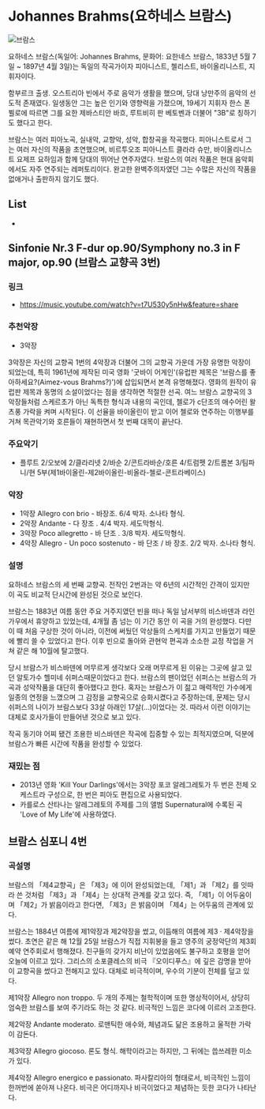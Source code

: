 # Johannes Brahms(요하네스 브람스)

![브람스](https://upload.wikimedia.org/wikipedia/commons/1/15/JohannesBrahms.jpg)

요하네스 브람스(독일어: Johannes Brahms, 문화어: 요한네스 브람스, 1833년 5월 7일 ~ 1897년 4월 3일)는 독일의 작곡가이자 피아니스트, 첼리스트, 바이올리니스트, 지휘자이다.

함부르크 출생. 오스트리아 빈에서 주로 음악가 생활을 했으며, 당대 낭만주의 음악의 선도적 존재였다. 일생동안 그는 높은 인기와 영향력을 가졌으며, 19세기 지휘자 한스 폰 뷜로에 따르면 그를 요한 제바스티안 바흐, 루트비히 판 베토벤과 더불어 "3B"로 칭하기도 했다고 한다.

브람스는 여러 피아노곡, 실내악, 교향악, 성악, 합창곡을 작곡했다. 피아니스트로서 그는 여러 자신의 작품을 초연했으며, 비르투오조 피아니스트 클라라 슈만, 바이올리니스트 요제프 요하임과 함께 당대의 뛰어난 연주자였다. 브람스의 여러 작품은 현대 음악회에서도 자주 연주되는 레퍼토리이다. 완고한 완벽주의자였던 그는 수많은 자신의 작품을 없애거나 출판하지 않기도 했다.

## List

-

## Sinfonie Nr.3 F-dur op.90/Symphony no.3 in F major, op.90 (브람스 교향곡 3번)

### 링크

- https://music.youtube.com/watch?v=t7U530y5nHw&feature=share

### 추천악장

- 3악장

3악장은 자신의 교향곡 1번의 4악장과 더불어 그의 교향곡 가운데 가장 유명한 악장이 되었는데, 특히 1961년에 제작된 미국 영화 '굿바이 어게인'(유럽판 제목은 '브람스를 좋아하세요?(Aimez-vous Brahms?)')에 삽입되면서 본격 유명해졌다. 영화의 원작이 유럽판 제목과 동명의 소설이었다는 점을 생각하면 적절한 선곡. 여느 브람스 교향곡의 3악장들처럼 스케르초가 아닌 독특한 형식과 내용의 곡인데, 첼로가 c단조의 애수어린 왈츠풍 가락을 켜며 시작된다. 이 선율을 바이올린이 받고 이어 첼로와 연주하는 이행부를 거쳐 목관악기와 호른들이 재현하면서 첫 번째 대목이 끝난다.

### 주요악기

- 플루트 2/오보에 2/클라리넷 2/바순 2/콘트라바순/호른 4/트럼펫 2/트롬본 3/팀파니/현 5부(제1바이올린-제2바이올린-비올라-첼로-콘트라베이스)

### 악장

- 1악장 Allegro con brio - 바장조. 6/4 박자. 소나타 형식.
- 2악장 Andante - 다 장조 . 4/4 박자. 세도막형식.
- 3악장 Poco allegretto - 바 단조 . 3/8 박자. 세도막형식.
- 4악장 Allegro - Un poco sostenuto - 바 단조 / 바 장조. 2/2 박자. 소나타 형식.

### 설명

요하네스 브람스의 세 번째 교향곡. 전작인 2번과는 약 6년의 시간적인 간격이 있지만 이 곡도 비교적 단시간에 완성된 것으로 보인다.

브람스는 1883년 여름 동안 주요 거주지였던 빈을 떠나 독일 남서부의 비스바덴과 라인가우에서 휴양하고 있었는데, 4개월 좀 넘는 이 기간 동안 이 곡을 거의 완성했다. 다만 이 때 처음 구상한 것이 아니라, 이전에 써뒀던 악상들의 스케치를 가지고 만들었기 때문에 빨리 쓸 수 있었다고 한다. 이후 빈으로 돌아와 관현악 편곡과 소소한 교정 작업을 거쳐 같은 해 10월에 탈고했다.

당시 브람스가 비스바덴에 머무르게 생각보다 오래 머무르게 된 이유는 그곳에 살고 있던 알토가수 헬미네 쉬퍼스때문이었다고 한다. 브람스의 팬이었던 쉬퍼스는 브람스의 가곡과 성악작품을 대단히 좋아했다고 한다. 혹자는 브람스가 이 젊고 매력적인 가수에게 일종의 연정을 느꼈으며 그 감정을 교향곡으로 승화시켰다고 주장하는데, 문제는 당시 쉬퍼스의 나이가 브람스보다 33살 아래인 17살(…)이었다는 것. 따라서 이런 이야기는 대체로 호사가들이 만들어낸 것으로 보고 있다.

작곡 동기야 어찌 됐건 조용한 비스바덴은 작곡에 집중할 수 있는 최적지였으며, 덕분에 브람스가 빠른 시간에 작품을 완성할 수 있었다.

### 재밌는 점

- 2013년 영화 'Kill Your Darlings'에서는 3악장 포코 알레그레토가 두 번은 전체 오케스트라 구성으로, 한 번은 피아도 편집으로 사용되었다.
- 카를로스 산타나는 알레그레토의 주제를 그의 앨범 Supernatural에 수록된 곡 'Love of My Life'에 사용하였다.

## 브람스 심포니 4번

### 곡설명

브람스의 「제4교향곡」은 「제3」에 이어 완성되었는데, 「제1」과 「제2」를 잇따라 쓴 것처럼 「제3」과 「제4」는 상대적 관계를 갖고 있다. 즉, 「제1」이 어두움이며 「제2」가 밝음이라고 한다면, 「제3」은 밝음이며 「제4」는 어두움의 관계에 있다.

브람스는 1884년 여름에 제1악장과 제2악장을 썼고, 이듬해의 여름에 제3 · 제4악장을 썼다. 초연은 같은 해 12월 25일 브람스가 직접 지휘봉을 들고 영주의 궁정악단의 제3회 예약 연주회로서 행해졌다. 친구들의 갖가지 비난이 있었음에도 불구하고 호평을 얻어 오늘에 이르고 있다. 그리스의 소포클레스의 비극 『오이디푸스』에 깊은 감명을 받아 이 교향곡을 썼다고 전해지고 있다. 대체로 비극적이며, 우수의 기분이 전체를 덮고 있다.

제1악장 Allegro non troppo.
두 개의 주제는 철학적이며 또한 명상적이어서, 상당히 엄숙한 브람스를 보여 주기라도 하는 것 같다. 비극적인 느낌은 코다에 이르러 고조한다.

제2악장 Andante moderato.
로맨틱한 애수와, 체념과도 닮은 조용하고 울적한 가락이 감돈다.

제3악장 Allegro giocoso.
론도 형식. 해학이라고는 하지만, 그 뒤에는 씁쓰레한 미소가 있다.

제4악장 Allegro energico e passionato.
파사칼리아의 형태로서, 비극적인 느낌이 한꺼번에 쏟아져 나온다. 비극은 어디까지나 비극이었다고 체념하는 듯한 코다가 나타난다.
